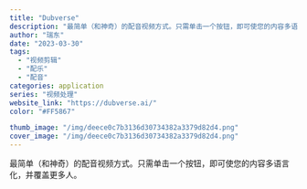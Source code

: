 ```yaml
---
title: "Dubverse"
description: "最简单（和神奇）的配音视频方式。只需单击一个按钮，即可使您的内容多语言化，并覆盖更多人。"
author: "瑞东"
date: "2023-03-30"
tags:
  - "视频剪辑"
  - "配乐"
  - "配音"
categories: application
series: "视频处理"
website_link: "https://dubverse.ai/"
color: "#FF5867"

thumb_image: "/img/deece0c7b3136d30734382a3379d82d4.png"
cover_image: "/img/deece0c7b3136d30734382a3379d82d4.png"
---
```


最简单（和神奇）的配音视频方式。只需单击一个按钮，即可使您的内容多语言化，并覆盖更多人。